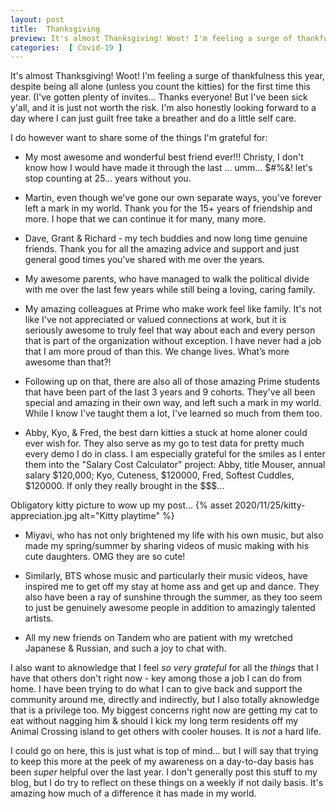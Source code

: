 ```yaml
---
layout: post
title:  Thanksgiving
preview: It's almost Thanksgiving! Woot! I'm feeling a surge of thankfulness this year, despite being all alone (unless you count the kitties) for the first time this year. (I've gotten plenty of invites... Thanks everyone! But I've been sick y'all, and it is just not worth the risk. I'm also honestly looking forward to a day where I can just guilt free take a breather and do a little self care.
categories:  [ Covid-19 ]
---
```


It's almost Thanksgiving! Woot! I'm feeling a surge of thankfulness this year, despite being all alone (unless you count the kitties) for the first time this year. (I've gotten plenty of invites... Thanks everyone! But I've been sick y'all, and it is just not worth the risk. I'm also honestly looking forward to a day where I can just guilt free take a breather and do a little self care.

I do however want to share some of the things I'm grateful for: 

- My most awesome and wonderful best friend ever!!! Christy, I don't know how I would have made it through the last ... umm... $#%&! let's stop counting at 25... years without you. 

- Martin, even though we've gone our own separate ways, you've forever left a mark in my world. Thank you for the 15+ years of friendship and more. I hope that we can continue it for many, many more. 

- Dave, Grant & Richard - my tech buddies and now long time genuine friends. Thank you for all the amazing advice and support and just general good times you've shared with me over the years. 

- My awesome parents, who have managed to walk the political divide with me over the last few years while still being a loving, caring family. 

- My amazing colleagues at Prime who make work feel like family. It's not like I've not appreciated or valued connections at work, but it is seriously awesome to truly feel that way about each and every person that is part of the organization without exception. I have never had a job that I am more proud of than this. We change lives. What’s more awesome than that?!

- Following up on that, there are also all of those amazing Prime students that have been part of the last 3 years and 9 cohorts. They've all been special and amazing in their own way, and left such a mark in my world. While I know I've taught them a lot, I've learned so much from them too.

- Abby, Kyo, & Fred, the best darn kitties a stuck at home aloner could ever wish for. They also serve as my go to test data for pretty much every demo I do in class. I am especially grateful for the smiles as I enter them into the "Salary Cost Calculator" project: Abby, title Mouser, annual salary $120,000; Kyo, Cuteness, $120000, Fred, Softest Cuddles, $120000. If only they really brought in the $$$...

Obligatory kitty picture to wow up my post...
{% asset 2020/11/25/kitty-appreciation.jpg alt="Kitty playtime" %}

- Miyavi, who has not only brightened my life with his own music, but also made my spring/summer by sharing videos of music making with his cute daughters. OMG they are so cute!

- Similarly, BTS whose music and particularly their music videos, have inspired me to get off my stay at home ass and get up and dance. They also have been a ray of sunshine through the summer, as they too seem to just be genuinely awesome people in addition to amazingly talented artists. 

- All my new friends on Tandem who are patient with my wretched Japanese & Russian, and such a joy to chat with. 

I also want to aknowledge that I feel *so very grateful* for all the *things* that I have that others don't right now - key among those a job I can do from home. I have been trying to do what I can to give back and support the community around me, directly and indirectly, but I also totally aknowledge that is a privilege too. My biggest concerns right now are getting my cat to eat without nagging him & should I kick my long term residents off my Animal Crossing island to get others with cooler houses. It is *not* a hard life.

I could go on here, this is just what is top of mind... but I will say that trying to keep this more at the peek of my awareness on a day-to-day basis has been *super* helpful over the last year. I don't generally post this stuff to my blog, but I do try to reflect on these things on a weekly if not daily basis. It's amazing how much of a difference it has made in my world. 
